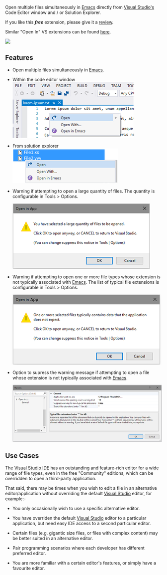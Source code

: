 [ThirdPartyAppHomePage]: https://www.gnu.org/software/emacs/
[VSMarketplaceUrl]: https://marketplace.visualstudio.com/items?itemName=GregTrevellick.OpenInEmacs
[VSMarketplaceReviewsUrl]: https://marketplace.visualstudio.com/items?itemName=GregTrevellick.OpenInEmacs#review-details


Open multiple files simultaneously in [Emacs][ThirdPartyAppHomePage] directly from [Visual Studio's][VisualStudioURL] Code Editor window and / or Solution Explorer.


If you like this ***free*** extension, please give it a [review][VSMarketplaceReviewsUrl].

Similar "Open In" VS extensions can be found [here](https://marketplace.visualstudio.com/search?term=trevellick&target=VS&sortBy=Relevance).

[![][ThirdPartyAppOfficialLogo]][ThirdPartyAppHomePage]


## Features

- Open multiple files simultaneously in [Emacs][ThirdPartyAppHomePage].

- Within the code editor window
  ![](ReadMeScreenShot_CodeEditorWindow.png)

- From solution explorer
  ![](ReadMeScreenShot_ContextMenu.png)

- Warning if attempting to open a large quantity of files. The quantity is configurable in Tools > Options.

  ![](../Generic_ReadMeScreenShot_WarningLargeQuantity.png)


- Warning if attempting to open one or more file types whose extension is not typically associated with [Emacs][ThirdPartyAppHomePage]. The list of typical file extensions is configurable in Tools > Options.

  ![](../Generic_ReadMeScreenShot_WarningNonTypical.png)

- Option to supress the warning message if attempting to open a file whose extension is not typically associated with [Emacs][ThirdPartyAppHomePage].

  ![](../Generic_ReadMeScreenShot_OptionsGeneral.png)


## Use Cases

The [Visual Studio IDE][VisualStudioURL] has an outstanding and feature-rich editor for a wide range of file types, even in the free "Community" editions, which can be overridden to open a third-party application.

That said, there may be times when you wish to edit a file in an alternative editor/application without overriding the default [Visual Studio][VisualStudioURL] editor, for example:-

- You only occasionally wish to use a specific alternative editor.

- You have overriden the default [Visual Studio][VisualStudioURL] editor to a particular application, but need easy IDE access to a second particular editor.

- Certain files (e.g. gigantic size files, or files with complex content) may be better suited in an alternative editor.

- Pair programming scenarios where each developer has different preferred editor.

- You are more familiar with a certain editor's features, or simply have a favourite editor.


[ThirdPartyAppOfficialLogo]: ThirdPartyLogo.png
[VisualStudioURL]: https://www.visualstudio.com/
